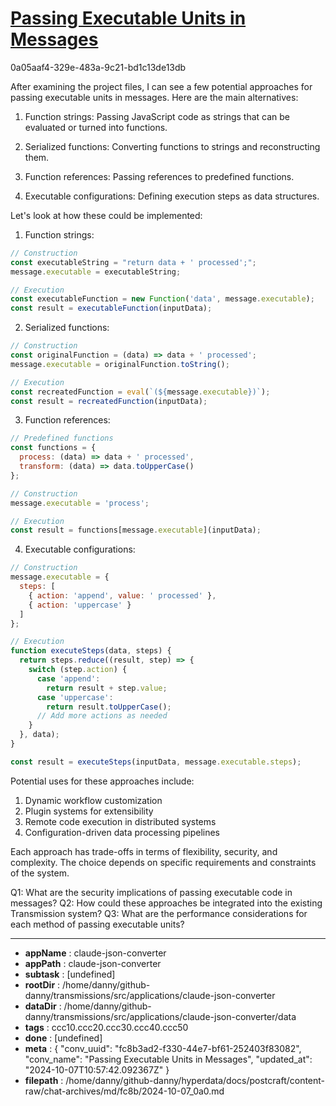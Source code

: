 # [Passing Executable Units in Messages](https://claude.ai/chat/fc8b3ad2-f330-44e7-bf61-252403f83082)

0a05aaf4-329e-483a-9c21-bd1c13de13db

 After examining the project files, I can see a few potential approaches for passing executable units in messages. Here are the main alternatives:

1. Function strings: Passing JavaScript code as strings that can be evaluated or turned into functions.

2. Serialized functions: Converting functions to strings and reconstructing them.

3. Function references: Passing references to predefined functions.

4. Executable configurations: Defining execution steps as data structures.

Let's look at how these could be implemented:

1. Function strings:

```javascript
// Construction
const executableString = "return data + ' processed';";
message.executable = executableString;

// Execution
const executableFunction = new Function('data', message.executable);
const result = executableFunction(inputData);
```

2. Serialized functions:

```javascript
// Construction
const originalFunction = (data) => data + ' processed';
message.executable = originalFunction.toString();

// Execution
const recreatedFunction = eval(`(${message.executable})`);
const result = recreatedFunction(inputData);
```

3. Function references:

```javascript
// Predefined functions
const functions = {
  process: (data) => data + ' processed',
  transform: (data) => data.toUpperCase()
};

// Construction
message.executable = 'process';

// Execution
const result = functions[message.executable](inputData);
```

4. Executable configurations:

```javascript
// Construction
message.executable = {
  steps: [
    { action: 'append', value: ' processed' },
    { action: 'uppercase' }
  ]
};

// Execution
function executeSteps(data, steps) {
  return steps.reduce((result, step) => {
    switch (step.action) {
      case 'append':
        return result + step.value;
      case 'uppercase':
        return result.toUpperCase();
      // Add more actions as needed
    }
  }, data);
}

const result = executeSteps(inputData, message.executable.steps);
```

Potential uses for these approaches include:

1. Dynamic workflow customization
2. Plugin systems for extensibility
3. Remote code execution in distributed systems
4. Configuration-driven data processing pipelines

Each approach has trade-offs in terms of flexibility, security, and complexity. The choice depends on specific requirements and constraints of the system.

Q1: What are the security implications of passing executable code in messages?
Q2: How could these approaches be integrated into the existing Transmission system?
Q3: What are the performance considerations for each method of passing executable units?

---

* **appName** : claude-json-converter
* **appPath** : claude-json-converter
* **subtask** : [undefined]
* **rootDir** : /home/danny/github-danny/transmissions/src/applications/claude-json-converter
* **dataDir** : /home/danny/github-danny/transmissions/src/applications/claude-json-converter/data
* **tags** : ccc10.ccc20.ccc30.ccc40.ccc50
* **done** : [undefined]
* **meta** : {
  "conv_uuid": "fc8b3ad2-f330-44e7-bf61-252403f83082",
  "conv_name": "Passing Executable Units in Messages",
  "updated_at": "2024-10-07T10:57:42.092367Z"
}
* **filepath** : /home/danny/github-danny/hyperdata/docs/postcraft/content-raw/chat-archives/md/fc8b/2024-10-07_0a0.md
